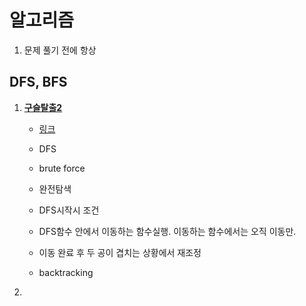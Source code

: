 # 알고리즘

1. 문제 풀기 전에 항상 



## DFS, BFS

1. [**구슬탈출2**](./삼성역량테스트기출/구슬탈출2/main.cpp)

   - [링크](https://www.acmicpc.net/problem/13460)

   - DFS
   - brute force
   - 완전탐색
   - DFS시작시 조건
   - DFS함수 안에서 이동하는 함수실행. 이동하는 함수에서는 오직 이동만.
   - 이동 완료 후 두 공이 겹치는 상황에서 재조정
   - backtracking

2. 





